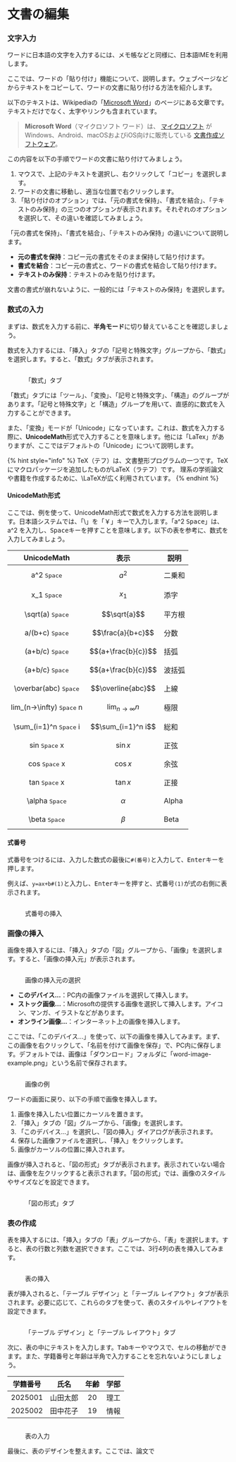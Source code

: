 # 文書の編集

### 文字入力

ワードに日本語の文字を入力するには、メモ帳などと同様に、日本語IMEを利用します。

ここでは、ワードの「貼り付け」機能について、説明します。ウェブページなどからテキストをコピーして、ワードの文書に貼り付ける方法を紹介します。

以下のテキストは、Wikipediaの「[Microsoft Word](https://ja.wikipedia.org/wiki/Microsoft_Word)」のページにある文章です。テキストだけでなく、太字やリンクも含まれています。

> **Microsoft Word**（マイクロソフト ワード）は、 [マイクロソフト](https://ja.wikipedia.org/wiki/%E3%83%9E%E3%82%A4%E3%82%AF%E3%83%AD%E3%82%BD%E3%83%95%E3%83%88) がWindows、Android、macOSおよびiOS向けに販売している [文書作成ソフトウェア](https://ja.wikipedia.org/wiki/%E3%83%AF%E3%83%BC%E3%83%97%E3%83%AD%E3%82%BD%E3%83%95%E3%83%88)。

この内容を以下の手順でワードの文書に貼り付けてみましょう。

1. マウスで、上記のテキストを選択し、右クリックして「コピー」を選択します。
2. ワードの文書に移動し、適当な位置で右クリックします。
3. 「貼り付けのオプション」では、「元の書式を保持」、「書式を結合」、「テキストのみ保持」の三つのオプションが表示されます。それぞれのオプションを選択して、その違いを確認してみましょう。

「元の書式を保持」、「書式を結合」、「テキストのみ保持」の違いについて説明します。

* **元の書式を保持**：コピー元の書式をそのまま保持して貼り付けます。
* **書式を結合**：コピー元の書式と、ワードの書式を結合して貼り付けます。
* **テキストのみ保持**：テキストのみを貼り付けます。

文書の書式が崩れないように、一般的には「テキストのみ保持」を選択します。

### 数式の入力

まずは、数式を入力する前に、**半角モード**に切り替えていることを確認しましょう。

数式を入力するには、「挿入」タブの「記号と特殊文字」グループから、「数式」を選択します。すると、「数式」タブが表示されます。

<figure><img src="../../.gitbook/assets/word-formula.png" alt=""><figcaption><p>「数式」タブ</p></figcaption></figure>

「数式」タブには「ツール」、「変換」、「記号と特殊文字」、「構造」のグループがあります。「記号と特殊文字」と「構造」グループを用いて、直感的に数式を入力することができます。

また、「変換」モードが「Unicode」になっています。これは、数式を入力する際に、**UnicodeMath**形式で入力することを意味します。他には「LaTex」がありますが、ここではデフォルトの「Unicode」について説明します。

{% hint style="info" %}
TeX（テフ）は、文書整形プログラムの一つです。TeXにマクロパッケージを追加したものがLaTeX（ラテフ）です。 理系の学術論文や書籍を作成するために、\LaTeXが広く利用されています。
{% endhint %}

#### UnicodeMath形式

ここでは、例を使って、UnicodeMath形式で数式を入力する方法を説明します。日本語システムでは、「\」を「￥」キーで入力します。「a^2 <kbd>Space</kbd>」は、a^2 を入力し、<kbd>Space</kbd>キーを押すことを意味します。以下の表を参考に、数式を入力してみましょう。

|             UnicodeMath             |             表示            | 説明    |
| :---------------------------------: | :-----------------------: | ----- |
|         a^2 <kbd>Space</kbd>        |          $$a^2$$          | 二乗和   |
|        x\_1 <kbd>Space</kbd>        |          $$x_1$$          | 添字    |
|      \sqrt(a) <kbd>Space</kbd>      |        $$\sqrt{a}$$       | 平方根   |
|       a/(b+c) <kbd>Space</kbd>      |     $$\frac{a}{b+c}$$     | 分数    |
|       (a+b/c) <kbd>Space</kbd>      |    $$(a+\frac{b}{c})$$    | 括弧    |
|       {a+b/c} <kbd>Space</kbd>      |    $${a+\frac{b}{c}}$$    | 波括弧   |
|    \overbar(abc) <kbd>Space</kbd>   |     $$\overline{abc}$$    | 上線    |
| lim\_(n->\infty) <kbd>Space</kbd> n | $$\lim_{n \to \infty} n$$ | 極限    |
|   \sum\_(i=1)^n <kbd>Space</kbd> i  |     $$\sum_{i=1}^n i$$    | 総和    |
|        sin <kbd>Space</kbd> x       |         $$\sin x$$        | 正弦    |
|        cos <kbd>Space</kbd> x       |         $$\cos x$$        | 余弦    |
|        tan <kbd>Space</kbd> x       |         $$\tan x$$        | 正接    |
|       \alpha <kbd>Space</kbd>       |         $$\alpha$$        | Alpha |
|        \beta <kbd>Space</kbd>       |         $$\beta$$         | Beta  |

#### 式番号

式番号をつけるには、入力した数式の最後に`#(番号)`と入力して、<kbd>Enter</kbd>キーを押します。

例えば、`y=ax+b#(1)`と入力し、<kbd>Enter</kbd>キーを押すと、式番号`(1)`が式の右側に表示されます。

<figure><img src="../../.gitbook/assets/word-formula-number.png" alt=""><figcaption><p>式番号の挿入</p></figcaption></figure>

### 画像の挿入

画像を挿入するには、「挿入」タブの「図」グループから、「画像」を選択します。すると、「画像の挿入元」が表示されます。

<figure><img src="../../.gitbook/assets/word-image-insert.png" alt=""><figcaption><p>画像の挿入元の選択</p></figcaption></figure>

* **このデバイス...**：PC内の画像ファイルを選択して挿入します。
* **ストック画像...**：Microsoftの提供する画像を選択して挿入します。アイコン、マンガ、イラストなどがあります。
* **オンライン画像...**：インターネット上の画像を挿入します。

ここでは、「このデバイス...」を使って、以下の画像を挿入してみます。まず、この画像を右クリックして、「名前を付けて画像を保存」で、PC内に保存します。デフォルトでは、画像は「ダウンロード」フォルダに「word-image-example.png」という名前で保存されます。

<figure><img src="../../.gitbook/assets/word-image-example.png" alt=""><figcaption><p>画像の例</p></figcaption></figure>

ワードの画面に戻り、以下の手順で画像を挿入します。

1. 画像を挿入したい位置にカーソルを置きます。
2. 「挿入」タブの「図」グループから、「画像」を選択します。
3. 「このデバイス...」を選択し、「図の挿入」ダイアログが表示されます。
4. 保存した画像ファイルを選択し、「挿入」をクリックします。
5. 画像がカーソルの位置に挿入されます。

画像が挿入されると、「図の形式」タブが表示されます。表示されていない場合は、画像を左クリックすると表示されます。「図の形式」では、画像のスタイルやサイズなどを設定できます。

<figure><img src="../../.gitbook/assets/word-image-format.png" alt=""><figcaption><p>「図の形式」タブ</p></figcaption></figure>

### 表の作成

表を挿入するには、「挿入」タブの「表」グループから、「表」を選択します。すると、表の行数と列数を選択できます。ここでは、3行4列の表を挿入してみます。

<figure><img src="../../.gitbook/assets/word-table-insert.png" alt=""><figcaption><p>表の挿入</p></figcaption></figure>

表が挿入されると、「テーブル デザイン」と「テーブル レイアウト」タブが表示されます。必要に応じて、これらのタブを使って、表のスタイルやレイアウトを設定できます。

<figure><img src="../../.gitbook/assets/word-table-design.png" alt=""><figcaption><p>「テーブル デザイン」と「テーブル レイアウト」タブ</p></figcaption></figure>

次に、表の中にテキストを入力します。<kbd>Tab</kbd>キーやマウスで、セルの移動ができます。また、学籍番号と年齢は半角で入力することを忘れないようにしましょう。

|   学籍番号  |  氏名  |  年齢 |  学部 |
| :-----: | :--: | :-: | :-: |
| 2025001 | 山田太郎 |  20 |  理工 |
| 2025002 | 田中花子 |  19 |  情報 |

<figure><img src="../../.gitbook/assets/word-table-input.png" alt=""><figcaption><p>表の入力</p></figcaption></figure>

最後に、表のデザインを整えます。ここでは、論文で
